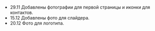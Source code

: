 - 29.11 Добавлены фотографии для первой страницы и иконки для контактов.
- 15.12 Добавлены фото для слайдера.
- 20.12 Фото для логотипа.